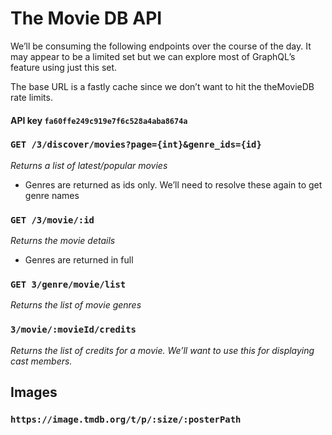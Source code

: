 # The Movie DB API

We’ll be consuming the following endpoints over the course of the day. It may appear to be a limited set but we can explore most of GraphQL’s feature using just this set.

The base URL is a fastly cache since we don’t want to hit the theMovieDB rate limits.

#### API key `fa60ffe249c919e7f6c528a4aba8674a`

### `GET /3/discover/movies?page={int}&genre_ids={id}`
*Returns a list of latest/popular movies*
- Genres are returned as ids only. We’ll need to resolve these again to get genre names

### `GET /3/movie/:id` 
*Returns the movie details*
- Genres are returned in full

### `GET 3/genre/movie/list` 
*Returns the list of movie genres*

### `3/movie/:movieId/credits`
*Returns the list of credits for a movie. We’ll want to use this for displaying cast members.*

## Images

### `https://image.tmdb.org/t/p/:size/:posterPath`